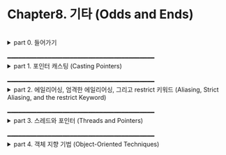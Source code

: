 # Chapter8. 기타 (Odds and Ends)  
  
  
<br/>
<details>
<summary>part 0. 들어가기</summary>

## part 0. 들어가기
  
  
</details>

<br/>
━━━━━━━━━━━━━━━━━━━━━━━━━━━━━━━━━━━━━━━━ 
<br/>
<details>
<summary>part 1. 포인터 캐스팅 (Casting Pointers)</summary>

## part 1. 포인터 캐스팅 (Casting Pointers)
  
  
- 포인터 캐스팅이 유용한 이유
    - 특수 목적 주소에 접근 가능
    - 포트(port)에 대응하는 주소를 할당 가능
    - 시스템의 엔디안(endian) 타입을 알 수 있음
<br/>  
    
### 특수 목적 주소 접근하기 (Accessing a Special Purpose Address)  
- 저수준 커널 프로그램에서 주소 0에 접근할 때 사용할 수 있는 기법들  
    - 포인터를 0으로 설정 (이 방법이 항상 동작하는 것은 아님)  
    - 정수 변수에 0을 할당, 변수를 정수 포인터로 캐스팅  
    - 유니언 이용  
    - memset 함수를 이용해 포인터에 0을 할당  
    
<br/>  
    
### 포트에 접근하기 (Accessing a Port)  
- 포트란?
    - 소프트웨어적인 개념
        - 서버가 컴퓨터로 전달된 특정한 메시지를 자신이 받는다는 것을 알리기 위해 사용하는 것  
        - 운영체제의 일부
    - 하드웨어적인 개념  
        - 일반적으로 외부 장치에 연결된 물리적인 입/출력 시스템 컴포넌트   
        - 하드웨어 포트에서의 읽기/쓰기 작업을 통해 프로그램에서의 정보와 명령 처리 가능  
    
<br/>  
    
### DMA로 메모리 접근하기 (Accessing Memory using DMA)
- DMA란?
    - 직접 메모리 접근 (Direct Memory Access)
    - 메인 메모리와 특정 장치 간 데이터 전송을 보조하는 저수준 동작
    - 주로 CPU와 병행으로 동작이 이루어짐
    
<br/>  
 
### 시스템의 엔디안 종류 알아내기 (Determining the Endianness of a Machine)  
- 엔디안 (endian) 이란?
    - 메모리 단위에서 바이트의 배열 순서를 뜻함
    - 종류로는 리틀 엔디안, 빅 엔디안이 있음
  
</details>

<br/>
━━━━━━━━━━━━━━━━━━━━━━━━━━━━━━━━━━━━━━━━ 
<br/>
<details>
<summary>part 2. 에일리어싱, 엄격한 에일리어싱, 그리고 restrict 키워드 
(Aliasing, Strict Aliasing, and the restrict Keyword)</summary>

## part 2. 에일리어싱, 엄격한 에일리어싱, 그리고 restrict 키워드 
(Aliasing, Strict Aliasing, and the restrict Keyword)
    
    
- 에일리어스(alias)란?  
    - 두 포인터가 같은 메모리 위치를 참조할 때, 한 포인터를 다른 포인터에 대한 에일리어스라고 부름  
    - 일반적인 경우는 아님  
    - 많은 문제를 발생시킴  
   
    
- 엄격한 에일리어싱 (Strict Aliasing) 이란?  
    - 다른 형태의 에일리어싱  
    - 한 데이터 타입에 대한 포인터가 타입이 다른 데이터에 대해 에일리어싱하는 것을 허용하지 X  
   
    
- 에일리어싱 문제를 회피할 수 있는 기법들
    - 유니언 사용
    - 엄격한 에일리어싱 비활성화
    - char * 사용하기
<br/>  
    
### 유니언을 사용해 여러 방법으로 값 표현하기 (Using a Union to Represent a Value in Multiple Ways)
- 타입 퍼닝 (type punning) 이란? : 타임 시스템을 우회하여 하나의 값을 여러 가지 다른 형으로 취급하는 기법
  
  
- 한 타입을 다른 타입으로 변환할 때 일반적으로 캐스팅을 통해 변환이 이루어지지만, 유니언을 이용할 수도 있음
    
<br/>  
    
### 엄격한 에일리어싱 규칙 (Strict Aliasing)
- 컴파일러는 경고 표시는 하나 에일리어싱 규칙을 강제하지는 X  
- 엄격한 에일리어싱 규칙에 따라 컴파일러가 특정한 최적화를 수행할 수 O
    
<br/>  
    
### restrict 키워드 사용하기 (Using the restrict Keyword)
- C 컴파일러는 포인터가 기본적으로 에일리어스되었다고 가정함  
    
    
- 포인터를 선언할 때 restrict 키워드를 이용해 컴파일러에 해당 포인터가 에일리어스되지 않음을 알릴 수 O  
    
    
- restrict 키워드를 이용하는 표준 C 함수들의 prototype
    - void *memcpy(void *restrict s1, const void *restrict s2, size_t n);
    - char *strcpy(char *restirct s1, const char *restrict s2);
    - char *strncpy(char *restirct s1, const char *restrict s2, size_t n);
    - int printf(const char *restrict format, ...);
    - int sprintf(char *restrict s, const  char *restrict format, ...);
    - int snprintf(char *restrict s, size_t n, const  char *restrict format, ...);
    - int scanf(const char *restrict format, ...);
    
    
- restrict 키워드가 함축하고 있는 의미
    - 컴파일러에게 restirct 키워드는 특정한 코드 최적화를 수행할 수 있음을 알리는 신호
    - 프로그래머에게 restrict 키워드는 이 포인터가 절대 에일리어스되지 말아야하며, 에일리어스되었을 경우 그 결과는 정의되어 있지 
  
</details>

<br/>  
━━━━━━━━━━━━━━━━━━━━━━━━━━━━━━━━━━━━━━━━ 
<br/>
<details>
<summary>part 3. 스레드와 포인터 (Threads and Pointers)</summary>

## part 3. 스레드와 포인터 (Threads and Pointers)
- 다수의 스레드가 데이터를 공유할 때 발생할 수 있는 흔한 문제 중 한 가지  
    - 데이터 손상 (corruption) : 한 스레드가 객체에 값을 기록하던 도중 실행 상태가 다른 스레드로 전환되면 객체는 일관성 없는 상태가 됨  
    
<br/>  
    
### 스레드 간의 포인터 공유 (Sharing Pointers Between Threads)
- 
<br/>  
    
### 함수 포인터를 이용한 콜백 함수 지원 (Using Function Pointers to Support Callbacks)
  
</details>

<br/>
━━━━━━━━━━━━━━━━━━━━━━━━━━━━━━━━━━━━━━━━ 
<br/>
<details>
<summary>part 4. 객체 지향 기법 (Object-Oriented Techniques)</summary>

## part 4. 객체 지향 기법 (Object-Oriented Techniques)
    
<br/>  
    
### 불투명 포인터 생성하고 사용하기 (Creating and Using an Opaque Pointer)
    
<br/>  
    
### C언어에서의 다형성 (Polymorphism in C)
  
</details>

<br/>
